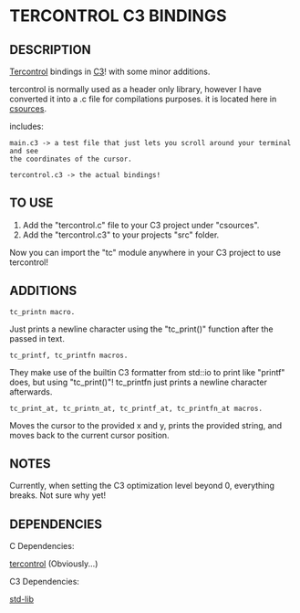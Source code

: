 TERCONTROL C3 BINDINGS
====

## DESCRIPTION

[Tercontrol](https://github.com/ZackeryRSmith/tercontrol.git) bindings in [C3](https://c3-lang.org/)! with some minor additions.

tercontrol is normally used as a header only library, however I have converted it into a .c file for compilations purposes. it is located here in [csources](/csource/tercontrol.c).

includes:
	
	main.c3 -> a test file that just lets you scroll around your terminal and see 
	the coordinates of the cursor.

	tercontrol.c3 -> the actual bindings!

## TO USE

1. Add the "tercontrol.c" file to your C3 project under "csources".
2. Add the "tercontrol.c3" to your projects "src" folder.

Now you can import the "tc" module anywhere in your C3 project to use tercontrol!

## ADDITIONS

	tc_printn macro.

Just prints a newline character using the "tc_print()" function after the passed in text.

	tc_printf, tc_printfn macros. 

They make use of the builtin C3 formatter from std::io to print like "printf" does, but using "tc_print()"! 
tc_printfn just prints a newline character afterwards.

	tc_print_at, tc_printn_at, tc_printf_at, tc_printfn_at macros.

Moves the cursor to the provided x and y, prints the provided string, and moves back to the current cursor 
position.

## NOTES

Currently, when setting the C3 optimization level beyond 0, everything breaks. Not sure why yet!

## DEPENDENCIES

C Dependencies:

[tercontrol](https://github.com/ZackeryRSmith/tercontrol.git) (Obviously...)

C3 Dependencies:

[std-lib](https://c3-lang.org/references/docs/stdlib_refcard/)